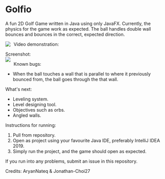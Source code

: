 # Golfio
A fun 2D Golf Game written in Java using only JavaFX.
Currently, the physics for the game work as expected. The ball handles double wall bounces and bounces in the correct, expected direction.

Video demonstration:
<img src="https://i.imgur.com/e90h4ug.gifv"
     style="float: left; margin-right: 10px;"/>

Screenshot:     
<img src="https://i.imgur.com/yGIJn7L.png"
     style="float: left; margin-right: 10px;"/>

Known bugs:
- When the ball touches a wall that is parallel to where it previously bounced from, the ball goes through the that wall. 

What's next:
- Leveling system.
- Level designing tool.
- Objectives such as orbs.
- Angled walls.

Instructions for running:
1) Pull from repository.
2) Open as project using your favourite Java IDE, preferably IntelliJ IDEA 2019.
3) Simply run the project, and the game should open as expected.


If you run into any problems, submit an issue in this repository.


Credits: 
AryanNateq & Jonathan-Choi27
